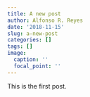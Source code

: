 ```yaml
---
title: A new post
author: Alfonso R. Reyes
date: '2018-11-15'
slug: a-new-post
categories: []
tags: []
image:
  caption: ''
  focal_point: ''
---
```


This is the first post.